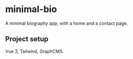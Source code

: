 # minimal-bio

A minimal biography app, with a home and a contact page.

## Project setup

Vue 3, Tailwind, GraphCMS.

